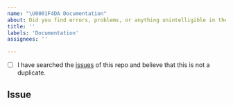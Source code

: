 ```yaml
---
name: "\U0001F4DA Documentation"
about: Did you find errors, problems, or anything unintelligible in the docs (https://pendulum.eustace.io/docs)?
title: ''
labels: 'Documentation'
assignees: ''

---
```


<!--
  Hi there! Thank you for discovering and submitting an issue with our documentation.

  Before you submit this; let's make sure of a few things.
  Please make sure the following boxes are ticked if they are correct.
  If not, please try and fulfill these first.
-->

<!-- Checked checkbox should look like this: [x] -->
- [ ] I have searched the [issues](https://github.com/thunderock/graph_ml/issues) of this repo and believe that this is not a duplicate.

## Issue
<!-- Now feel free to write your issue, but please be descriptive! Thanks again 🙌 ❤️ -->
